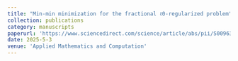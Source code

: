 ```yaml
---
title: "Min-min minimization for the fractional ℓ0-regularized problem"
collection: publications
category: manuscripts
paperurl: 'https://www.sciencedirect.com/science/article/abs/pii/S0096300325002255'
date: 2025-5-3
venue: 'Applied Mathematics and Computation'
---
```

